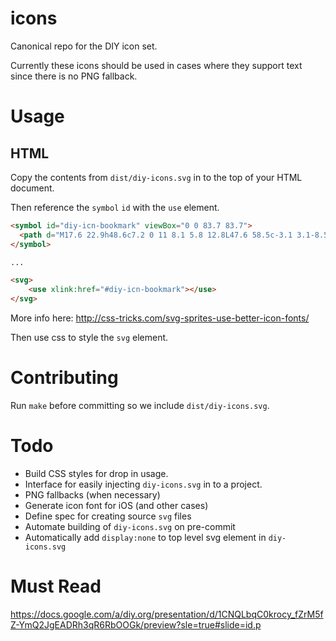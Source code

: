 # icons

Canonical repo for the DIY icon set.

Currently these icons should be used in cases where they support text since
there is no PNG fallback.

# Usage

## HTML

Copy the contents from `dist/diy-icons.svg` in to the top of your HTML document.

Then reference the `symbol` `id` with the `use` element.

```html
<symbol id="diy-icn-bookmark" viewBox="0 0 83.7 83.7">
  <path d="M17.6 22.9h48.6c7.2 0 11 8.1 5.8 12.8L47.6 58.5c-3.1 3.1-8.5 3.1-11.7 0L11.5 35.6c-4.9-4.7-1.3-12.7 6.1-12.7z"/>
</symbol>

...

<svg>
    <use xlink:href="#diy-icn-bookmark"></use>
</svg>
```

More info here: http://css-tricks.com/svg-sprites-use-better-icon-fonts/

Then use css to style the `svg` element.

# Contributing

Run `make` before committing so we include `dist/diy-icons.svg`.

# Todo

* Build CSS styles for drop in usage.
* Interface for easily injecting `diy-icons.svg` in to a project.
* PNG fallbacks (when necessary)
* Generate icon font for iOS (and other cases)
* Define spec for creating source `svg` files
* Automate building of `diy-icons.svg` on pre-commit
* Automatically add `display:none` to top level svg element in `diy-icons.svg`


# Must Read

https://docs.google.com/a/diy.org/presentation/d/1CNQLbqC0krocy_fZrM5fZ-YmQ2JgEADRh3qR6RbOOGk/preview?sle=true#slide=id.p
